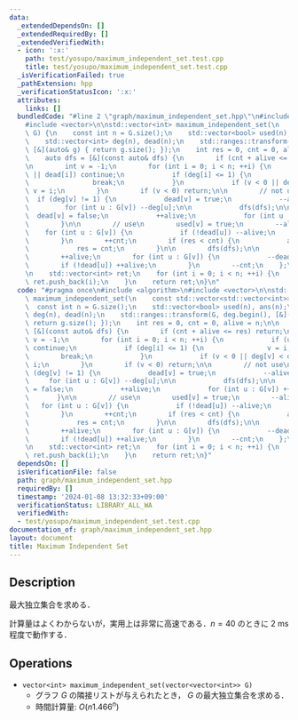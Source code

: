 ```yaml
---
data:
  _extendedDependsOn: []
  _extendedRequiredBy: []
  _extendedVerifiedWith:
  - icon: ':x:'
    path: test/yosupo/maximum_independent_set.test.cpp
    title: test/yosupo/maximum_independent_set.test.cpp
  _isVerificationFailed: true
  _pathExtension: hpp
  _verificationStatusIcon: ':x:'
  attributes:
    links: []
  bundledCode: "#line 2 \"graph/maximum_independent_set.hpp\"\n#include <algorithm>\n\
    #include <vector>\n\nstd::vector<int> maximum_independent_set(\n    const std::vector<std::vector<int>>&\
    \ G) {\n    const int n = G.size();\n    std::vector<bool> used(n), ans(n);\n\
    \    std::vector<int> deg(n), dead(n);\n    std::ranges::transform(G, deg.begin(),\
    \ [&](auto& g) { return g.size(); });\n    int res = 0, cnt = 0, alive = n;\n\n\
    \    auto dfs = [&](const auto& dfs) {\n        if (cnt + alive <= res) return;\n\
    \n        int v = -1;\n        for (int i = 0; i < n; ++i) {\n            if (used[i]\
    \ || dead[i]) continue;\n            if (deg[i] <= 1) {\n                v = i;\n\
    \                break;\n            }\n            if (v < 0 || deg[v] < deg[i])\
    \ v = i;\n        }\n        if (v < 0) return;\n\n        // not use\n      \
    \  if (deg[v] != 1) {\n            dead[v] = true;\n            --alive;\n   \
    \         for (int u : G[v]) --deg[u];\n\n            dfs(dfs);\n\n          \
    \  dead[v] = false;\n            ++alive;\n            for (int u : G[v]) ++deg[u];\n\
    \        }\n\n        // use\n        used[v] = true;\n        --alive;\n    \
    \    for (int u : G[v]) {\n            if (!dead[u]) --alive;\n            ++dead[u];\n\
    \        }\n        ++cnt;\n        if (res < cnt) {\n            ans = used;\n\
    \            res = cnt;\n        }\n\n        dfs(dfs);\n\n        used[v] = false;\n\
    \        ++alive;\n        for (int u : G[v]) {\n            --dead[u];\n    \
    \        if (!dead[u]) ++alive;\n        }\n        --cnt;\n    };\n\n    dfs(dfs);\n\
    \n    std::vector<int> ret;\n    for (int i = 0; i < n; ++i) {\n        if (ans[i])\
    \ ret.push_back(i);\n    }\n    return ret;\n}\n"
  code: "#pragma once\n#include <algorithm>\n#include <vector>\n\nstd::vector<int>\
    \ maximum_independent_set(\n    const std::vector<std::vector<int>>& G) {\n  \
    \  const int n = G.size();\n    std::vector<bool> used(n), ans(n);\n    std::vector<int>\
    \ deg(n), dead(n);\n    std::ranges::transform(G, deg.begin(), [&](auto& g) {\
    \ return g.size(); });\n    int res = 0, cnt = 0, alive = n;\n\n    auto dfs =\
    \ [&](const auto& dfs) {\n        if (cnt + alive <= res) return;\n\n        int\
    \ v = -1;\n        for (int i = 0; i < n; ++i) {\n            if (used[i] || dead[i])\
    \ continue;\n            if (deg[i] <= 1) {\n                v = i;\n        \
    \        break;\n            }\n            if (v < 0 || deg[v] < deg[i]) v =\
    \ i;\n        }\n        if (v < 0) return;\n\n        // not use\n        if\
    \ (deg[v] != 1) {\n            dead[v] = true;\n            --alive;\n       \
    \     for (int u : G[v]) --deg[u];\n\n            dfs(dfs);\n\n            dead[v]\
    \ = false;\n            ++alive;\n            for (int u : G[v]) ++deg[u];\n \
    \       }\n\n        // use\n        used[v] = true;\n        --alive;\n     \
    \   for (int u : G[v]) {\n            if (!dead[u]) --alive;\n            ++dead[u];\n\
    \        }\n        ++cnt;\n        if (res < cnt) {\n            ans = used;\n\
    \            res = cnt;\n        }\n\n        dfs(dfs);\n\n        used[v] = false;\n\
    \        ++alive;\n        for (int u : G[v]) {\n            --dead[u];\n    \
    \        if (!dead[u]) ++alive;\n        }\n        --cnt;\n    };\n\n    dfs(dfs);\n\
    \n    std::vector<int> ret;\n    for (int i = 0; i < n; ++i) {\n        if (ans[i])\
    \ ret.push_back(i);\n    }\n    return ret;\n}"
  dependsOn: []
  isVerificationFile: false
  path: graph/maximum_independent_set.hpp
  requiredBy: []
  timestamp: '2024-01-08 13:32:33+09:00'
  verificationStatus: LIBRARY_ALL_WA
  verifiedWith:
  - test/yosupo/maximum_independent_set.test.cpp
documentation_of: graph/maximum_independent_set.hpp
layout: document
title: Maximum Independent Set
---
```


## Description

最大独立集合を求める．

計算量はよくわからないが，実用上は非常に高速である．$n = 40$ のときに 2 ms 程度で動作する．

## Operations

- `vector<int> maximum_independent_set(vector<vector<int>> G)`
    - グラフ $G$ の隣接リストが与えられたとき， $G$ の最大独立集合を求める．
    - 時間計算量: $O(n1.466^n)$